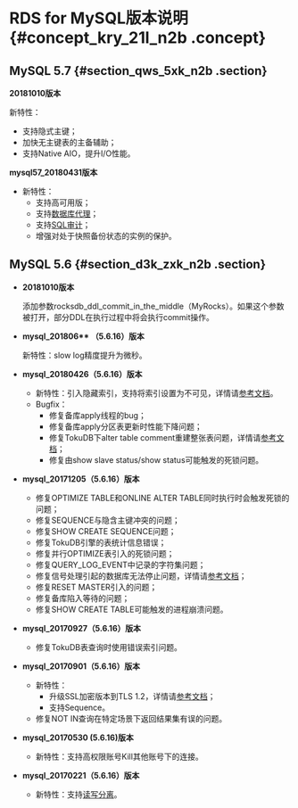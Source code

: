 # RDS for MySQL版本说明 {#concept_kry_21l_n2b .concept}

## MySQL 5.7 {#section_qws_5xk_n2b .section}

**20181010版本**

新特性：

-   支持隐式主键；
-   加快无主键表的主备辅助；
-   支持Native AIO，提升I/O性能。

**mysql57\_20180431版本**

-   新特性：
    -   支持高可用版；
    -   支持[数据库代理](https://help.aliyun.com/document_detail/72253.html)；
    -   支持[SQL审计](cn.zh-CN/用户指南/数据安全性/SQL审计.md#)；
    -   增强对处于快照备份状态的实例的保护。

## MySQL 5.6 {#section_d3k_zxk_n2b .section}

-   **20181010版本**

    添加参数rocksdb\_ddl\_commit\_in\_the\_middle（MyRocks）。如果这个参数被打开，部分DDL在执行过程中将会执行commit操作。

-   **mysql\_201806\*\* （5.6.16）版本**

    新特性：slow log精度提升为微秒。

-   **mysql\_20180426（5.6.16）版本**
    -   新特性：引入隐藏索引，支持将索引设置为不可见，详情请[参考文档](https://github.com/alibaba/AliSQL/wiki/Changes-in-AliSQL-5.6.32-(2017-07-16)#1-invisible-indexes)。
    -   Bugfix：
        -   修复备库apply线程的bug；
        -   修复备库apply分区表更新时性能下降问题；
        -   修复TokuDB下alter table comment重建整张表问题，详情请[参考文档](https://github.com/alibaba/AliSQL/wiki/Changes-in-AliSQL-5.6.32-(2018-05-01)#1-alter-tokudb-table-comment-rebuild-whole-engine-data)；
        -   修复由show slave status/show status可能触发的死锁问题。
-   **mysql\_20171205（5.6.16）版本**
    -   修复OPTIMIZE TABLE和ONLINE ALTER TABLE同时执行时会触发死锁的问题；
    -   修复SEQUENCE与隐含主键冲突的问题；
    -   修复SHOW CREATE SEQUENCE问题；
    -   修复TokuDB引擎的表统计信息错误；
    -   修复并行OPTIMIZE表引入的死锁问题；
    -   修复QUERY\_LOG\_EVENT中记录的字符集问题；
    -   修复信号处理引起的数据库无法停止问题，详情请[参考文档](https://github.com/alibaba/AliSQL/wiki/Changes-in-AliSQL-5.6.32-%282017-10-10%29#1-the-ack-receiver-thread-didnt-handle-signal-correctly)；
    -   修复RESET MASTER引入的问题；
    -   修复备库陷入等待的问题；
    -   修复SHOW CREATE TABLE可能触发的进程崩溃问题。
-   **mysql\_20170927（5.6.16）版本**
    -   修复TokuDB表查询时使用错误索引问题。
-   **mysql\_20170901（5.6.16）版本**
    -   新特性：
        -   升级SSL加密版本到TLS 1.2，详情请[参考文档](https://github.com/alibaba/AliSQL/wiki/Changes-in-AliSQL-5.6.32-(2017-10-10)#2-upgrade-ssl-tlsv12)；
        -   支持Sequence。
    -   修复NOT IN查询在特定场景下返回结果集有误的问题。
-   **mysql\_20170530 \(5.6.16\)版本**
    -   新特性：支持高权限账号Kill其他账号下的连接。
-   **mysql\_20170221（5.6.16）版本**
    -   新特性：支持[读写分离](cn.zh-CN/用户指南/读写分离/读写分离简介.md#)。

